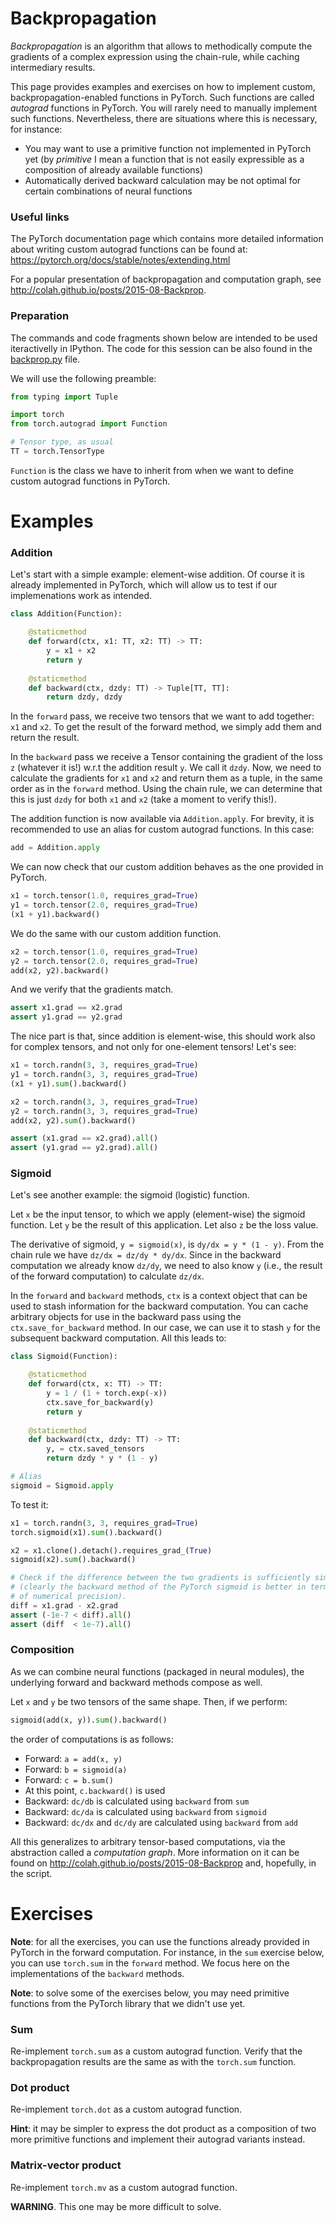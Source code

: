 # Backpropagation

*Backpropagation* is an algorithm that allows to methodically compute the
gradients of a complex expression using the chain-rule, while caching
intermediary results.

This page provides examples and exercises on how to implement custom,
backpropagation-enabled functions in PyTorch.  Such functions are called
*autograd* functions in PyTorch.  You will rarely need to manually implement
such functions.  Nevertheless, there are situations where this is necessary,
for instance:
* You may want to use a primitive function not implemented in PyTorch yet
  (by *primitive* I mean a function that is not easily expressible as a
  composition of already available functions)
* Automatically derived backward calculation may be not optimal for certain
  combinations of neural functions


### Useful links

The PyTorch documentation page which contains more detailed information about
writing custom autograd functions can be found at:
https://pytorch.org/docs/stable/notes/extending.html

For a popular presentation of backpropagation and computation graph, see
http://colah.github.io/posts/2015-08-Backprop.

<!---
Some code fragments were borrowed from:
https://pytorch.org/tutorials/beginner/examples_autograd/two_layer_net_custom_function.html
-->


### Preparation

The commands and code fragments shown below are intended to be used
iteractivelly in IPython.  The code for this session can be also found in the
[backprop.py](backprop.py) file.

We will use the following preamble:
```python
from typing import Tuple

import torch
from torch.autograd import Function

# Tensor type, as usual
TT = torch.TensorType
```

`Function` is the class we have to inherit from when we want to define custom
autograd functions in PyTorch.

<!---
However, you may want to perform the exercises below iteractivelly in IPython.
-->


# Examples

### Addition

Let's start with a simple example: element-wise addition.  Of course it is
already implemented in PyTorch, which will allow us to test if our
implemenations work as intended.

```python
class Addition(Function):

    @staticmethod
    def forward(ctx, x1: TT, x2: TT) -> TT:
        y = x1 + x2
        return y
        
    @staticmethod
    def backward(ctx, dzdy: TT) -> Tuple[TT, TT]:
        return dzdy, dzdy
```
In the `forward` pass, we receive two tensors that we want to add together:
`x1` and `x2`.  To get the result of the forward method, we simply add them and
return the result.

In the `backward` pass we receive a Tensor containing the gradient of the loss
`z` (whatever it is!) w.r.t the addition result `y`.  We call it `dzdy`.  Now,
we need to calculate the gradients for `x1` and `x2` and return them as a
tuple, in the same order as in the `forward` method.  Using the chain rule, we
can determine that this is just `dzdy` for both `x1` and `x2` (take a moment to
verify this!).

The addition function is now available via `Addition.apply`.  For brevity, it
is recommended to use an alias for custom autograd functions.  In this case:
```python
add = Addition.apply
```

We can now check that our custom addition behaves as the one provided in
PyTorch.
```python
x1 = torch.tensor(1.0, requires_grad=True)
y1 = torch.tensor(2.0, requires_grad=True)
(x1 + y1).backward()
```

We do the same with our custom addition function.
```python
x2 = torch.tensor(1.0, requires_grad=True)
y2 = torch.tensor(2.0, requires_grad=True)
add(x2, y2).backward()
```

And we verify that the gradients match.
```python
assert x1.grad == x2.grad
assert y1.grad == y2.grad
```

The nice part is that, since addition is element-wise, this should work also
for complex tensors, and not only for one-element tensors!  Let's see:
```python
x1 = torch.randn(3, 3, requires_grad=True)
y1 = torch.randn(3, 3, requires_grad=True)
(x1 + y1).sum().backward()

x2 = torch.randn(3, 3, requires_grad=True)
y2 = torch.randn(3, 3, requires_grad=True)
add(x2, y2).sum().backward()

assert (x1.grad == x2.grad).all()
assert (y1.grad == y2.grad).all()
```

### Sigmoid

Let's see another example: the sigmoid (logistic) function.

Let `x` be the input tensor, to which we apply (element-wise) the sigmoid
function.  Let `y` be the result of this application.  Let also `z` be the loss
value.

The derivative of sigmoid, `y = sigmoid(x)`, is `dy/dx = y * (1 - y)`.  From
the chain rule we have `dz/dx = dz/dy * dy/dx`.  Since in the backward
computation we already know `dz/dy`, we need to also know `y` (i.e., the result
of the forward computation) to calculate `dz/dx`.

In the `forward` and `backward` methods, `ctx` is a context object that can be
used to stash information for the backward computation.  You can cache
arbitrary objects for use in the backward pass using the
`ctx.save_for_backward` method.  In our case, we can use it to stash `y` for
the subsequent backward computation.  All this leads to:
```python
class Sigmoid(Function):

    @staticmethod
    def forward(ctx, x: TT) -> TT:
        y = 1 / (1 + torch.exp(-x))
        ctx.save_for_backward(y)
        return y
        
    @staticmethod
    def backward(ctx, dzdy: TT) -> TT:
        y, = ctx.saved_tensors
        return dzdy * y * (1 - y)

# Alias
sigmoid = Sigmoid.apply
```

To test it:
```python
x1 = torch.randn(3, 3, requires_grad=True)
torch.sigmoid(x1).sum().backward()

x2 = x1.clone().detach().requires_grad_(True)
sigmoid(x2).sum().backward()

# Check if the difference between the two gradients is sufficiently similar
# (clearly the backward method of the PyTorch sigmoid is better in terms
# of numerical precision).
diff = x1.grad - x2.grad
assert (-1e-7 < diff).all()
assert (diff  < 1e-7).all()
```

### Composition

As we can combine neural functions (packaged in neural modules), the underlying
forward and backward methods compose as well.

Let `x` and `y` be two tensors of the same shape.  Then, if we perform:
```python
sigmoid(add(x, y)).sum().backward()
```
the order of computations is as follows:
* Forward: `a = add(x, y)`
* Forward: `b = sigmoid(a)`
* Forward: `c = b.sum()`
* At this point, `c.backward()` is used
* Backward: `dc/db` is calculated using `backward` from `sum`
  <!--- (from `b`, `c`) -->
* Backward: `dc/da` is calculated using `backward` from `sigmoid`
  <!--- (from `a`, `b`, and `dc/db`) -->
* Backward: `dc/dx` and `dc/dy` are calculated using `backward` from `add`
  <!--- (from `x`, `y`, and `dc/da`) -->

All this generalizes to arbitrary tensor-based computations, via the
abstraction called a *computation graph*.  More information on it can be found
on http://colah.github.io/posts/2015-08-Backprop and, hopefully, in the script.

<!---
TODO: computation graph?
-->


# Exercises

**Note**: for all the exercises, you can use the functions already provided in
PyTorch in the forward computation.  For instance, in the `sum` exercise below,
you can use `torch.sum` in the `forward` method.  We focus here on the
implementations of the `backward` methods.

**Note**: to solve some of the exercises below, you may need primitive
functions from the PyTorch library that we didn't use yet.

### Sum

Re-implement `torch.sum` as a custom autograd function.  Verify that the
backpropagation results are the same as with the `torch.sum` function.

### Dot product

Re-implement `torch.dot` as a custom autograd function.

**Hint**: it may be simpler to express the dot product as a composition of two
more primitive functions and implement their autograd variants instead.

### Matrix-vector product

Re-implement `torch.mv` as a custom autograd function.

**WARNING**. This one may be more difficult to solve.
